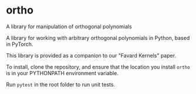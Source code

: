 # ortho
A library for manipulation of orthogonal polynomials 

A library for working with arbitrary orthogonal polynomials in Python, based
in PyTorch. 

This library is provided as a companion to our "Favard Kernels" paper.

To install, clone the repository, and ensure that the location you install 
`ortho` is in your PYTHONPATH environment variable. 

Run `pytest` in the root folder to run unit tests.
